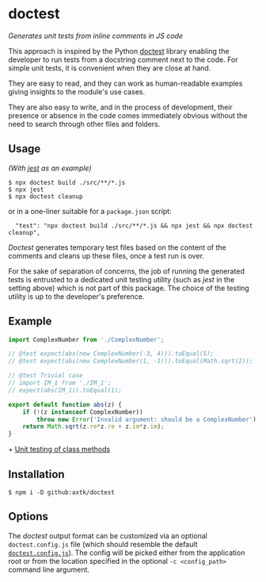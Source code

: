 # doctest

_Generates unit tests from inline comments in JS code_

This approach is inspired by the Python [doctest](https://docs.python.org/3/library/doctest.html) library enabling the developer to run tests from a docstring comment next to the code. For simple unit tests, it is convenient when they are close at hand.

They are easy to read, and they can work as human-readable examples giving insights to the module's use cases.

They are also easy to write, and in the process of development, their presence or absence in the code comes immediately obvious without the need to search through other files and folders.

## Usage

_(With [jest](https://jestjs.io/) as an example)_

```
$ npx doctest build ./src/**/*.js
$ npx jest
$ npx doctest cleanup
```

or in a one-liner suitable for a `package.json` script:

```
  "test": "npx doctest build ./src/**/*.js && npx jest && npx doctest cleanup",
```

_Doctest_ generates temporary test files based on the content of the comments and cleans up these files, once a test run is over.

For the sake of separation of concerns, the job of running the generated tests is entrusted to a dedicated unit testing utility (such as _jest_ in the setting above) which is not part of this package. The choice of the testing utility is up to the developer's preference.

## Example

```js
import ComplexNumber from './ComplexNumber';

// @test expect(abs(new ComplexNumber(-3, 4))).toEqual(5);
// @test expect(abs(new ComplexNumber(1, -1))).toEqual(Math.sqrt(2));

// @test Trivial case
// import IM_1 from './IM_1';
// expect(abs(IM_1)).toEqual(1);

export default function abs(z) {
    if (!(z instanceof ComplexNumber))
        throw new Error('Invalid argument: should be a ComplexNumber');
    return Math.sqrt(z.re*z.re + z.im*z.im);
}
```

\+ [Unit testing of class methods](https://github.com/axtk/complex/blob/master/src/ComplexNumber.js)

## Installation

```
$ npm i -D github:axtk/doctest
```

## Options

The _doctest_ output format can be customized via an optional `doctest.config.js` file (which should resemble the default [`doctest.config.js`](doctest.config.js)). The config will be picked either from the application root or from the location specified in the optional `-c <config_path>` command line argument.
